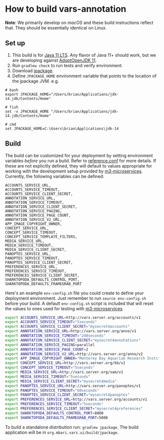 # How to build vars-annotation

__Note__: We primarily develop on _macOS_ and these build instructions reflect that. They should be essentially identical on Linux.

## Set up

1. This build is for [Java 11 LTS](https://openjdk.java.net/projects/jdk/11/). Any flavor of Java 11+ should work, but we are developing against [AdoptOpenJDK 11](https://adoptopenjdk.net).
2. Run `gradlew check` to run tests and verify environment.
3. Download [jpackage](https://jdk.java.net/jpackage/). 
4. Define `JPACKAGE_HOME` environment variable that points to the location of the jpackage JVM. e.g. 
```
# bash
export JPACKAGE_HOME="/Users/brian/Applications/jdk-14.jdk/Contents/Home"

# fish
set -x JPACKAGE_HOME "/Users/brian/Applications/jdk-14.jdk/Contents/Home"

# cmd
set JPACKAGE_HOME=C:\Users\brian\Applications\jdk-14
```

## Build

The build can be customized for your deployment by setting environment variables _before_ you run a build. Refer to [reference.conf](../org.mbari.vars.ui/src/main/resources/reference.conf) for more details. If these are not explicitly defined, they will default to values appropriate for working with the development setup provided by [m3-microservices](https://github.com/mbari-media-management/m3-microservices). Currently, the following variables can be defined:

```
ACCOUNTS_SERVICE_URL,
ACCOUNTS_SERVICE_TIMEOUT,
ACCOUNTS_SERVICE_CLIENT_SECRET,
ANNOTATION_SERVICE_URL,
ANNOTATION_SERVICE_TIMEOUT,
ANNOTATION_SERVICE_CLIENT_SECRET,
ANNOTATION_SERVICE_PAGING,
ANNOTATION_SERVICE_PAGE_COUNT,
ANNOTATION_SERVICE_V2_URL,
APP_IMAGE_COPYRIGHT_OWNER,
CONCEPT_SERVICE_URL,
CONCEPT_SERVICE_TIMEOUT,
CONCEPT_SERVICE_TEMPLATE_FILTERS,
MEDIA_SERVICE_URL,
MEDIA_SERVICE_TIMEOUT,
MEDIA_SERVICE_CLIENT_SECRET,
PANOPTES_SERVICE_URL,
PANOPTES_SERVICE_TIMEOUT,
PANOPTES_SERVICE_CLIENT_SECRET,
PREFERENCES_SERVICE_URL,
PREFERENCES_SERVICE_TIMEOUT,
PREFERENCES_SERVICE_CLIENT_SECRET,
SHARKTOPODA_DEFAULTS_CONTROL_PORT,
SHARKTOPODA_DEFAULTS_FRAMEGRAB_PORT
```

Here's an example `env-config.sh` file you could create to define your deployment environment. Just remember to run `source env-config.sh` before your build. A default `env-config.sh` script is included that will reset the values to ones used for testing with [m3-microservices](https://github.com/mbari-media-management/m3-microservices).

```bash
export ACCOUNTS_SERVICE_URL=http://vars.server.org/accounts/v1
export ACCOUNTS_SERVICE_TIMEOUT="5seconds"
export ACCOUNTS_SERVICE_CLIENT_SECRET="mysecret4accounts"
export ANNOTATION_SERVICE_URL=http://vars.server.org/anno/v1
export ANNOTATION_SERVICE_TIMEOUT="240seconds"
export ANNOTATION_SERVICE_CLIENT_SECRET="mysecret4annotations"
export ANNOTATION_SERVICE_PAGING=parallel
export ANNOTATION_SERVICE_PAGE_COUNT=2
export ANNOTATION_SERVICE_V2_URL=http://vars.server.org/anno/v2
export APP_IMAGE_COPYRIGHT_OWNER="Monterey Bay Aquarium Research Institute"
export CONCEPT_SERVICE_URL=http://vars.server.org/kb/v1
export CONCEPT_SERVICE_TIMEOUT="5seconds"
export MEDIA_SERVICE_URL=http://vars.server.org/vam/v1
export MEDIA_SERVICE_TIMEOUT="5seconds"
export MEDIA_SERVICE_CLIENT_SECRET="mysecret4media"
export PANOPTES_SERVICE_URL=http://vars.server.org/panoptes/v1
export PANOPTES_SERVICE_TIMEOUT="60seconds"
export PANOPTES_SERVICE_CLIENT_SECRET="mysecret4panoptes"
export PREFERENCES_SERVICE_URL=http://vars.server.org/accounts/v1
export PREFERENCES_SERVICE_TIMEOUT="5seconds"
export PREFERENCES_SERVICE_CLIENT_SECRET="mysecret4preferences"
export SHARKTOPODA_DEFAULTS_CONTROL_PORT=8800
export SHARKTOPODA_DEFAULTS_FRAMEGRAB_PORT=5000
```

To build a standalone distribution run: `gradlew jpackage`. The build application will be in `org.mbari.vars.ui/build/jpackage`.